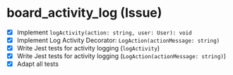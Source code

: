 # board_activity_log (Issue)

- [x] Implement `logActivity(action: string, user: User): void`
- [x] Implement Log Activity Decorator: `LogAction(actionMessage: string)`
- [x] Write Jest tests for activity logging (`logActivity`)
- [x] Write Jest tests for activity logging (`LogAction(actionMessage: string)`)
- [x] Adapt all tests
